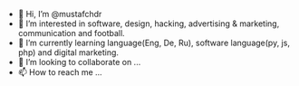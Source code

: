 - 👋 Hi, I’m @mustafchdr
- 👀 I’m interested in software, design, hacking, advertising & marketing, communication and football.
- 🌱 I’m currently learning language(Eng, De, Ru), software language(py, js, php) and digital marketing.
- 💞️ I’m looking to collaborate on ...
- 📫 How to reach me ...

<!---
mustafchdr/mustafchdr is a ✨ special ✨ repository because its `README.md` (this file) appears on your GitHub profile.
You can click the Preview link to take a look at your changes.
--->
